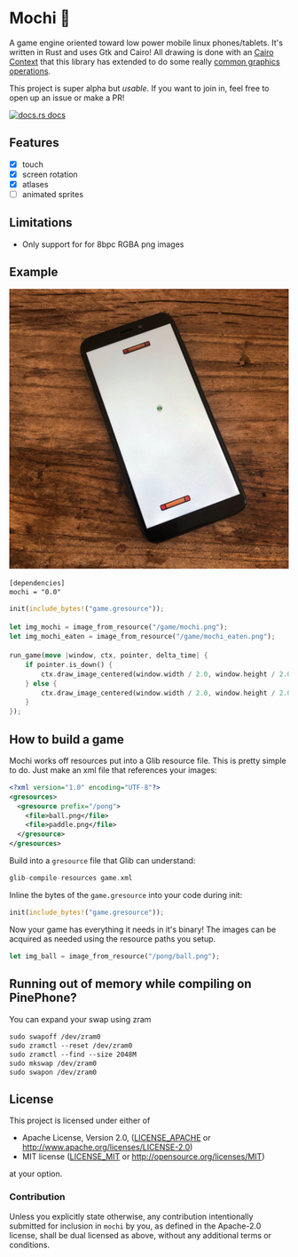 # Mochi :dango: 

A game engine oriented toward low power mobile linux phones/tablets.  It's written in Rust and uses Gtk and Cairo! All drawing is done with an [Cairo Context](https://gtk-rs.org/docs/cairo/struct.Context.html) that this library has extended to do some really [common graphics operations](https://docs.rs/mochi/latest/mochi/trait.MochiCairoExt.html).

This project is super alpha but *usable*. If you want to join in, feel free to open up an issue or make a PR!

<a href="https://docs.rs/mochi"><img src="https://img.shields.io/badge/docs-latest-blue.svg?style=flat-square" alt="docs.rs docs" /></a>

## Features
- [x] touch
- [x] screen rotation
- [x] atlases
- [ ] animated sprites

## Limitations
- Only support for for 8bpc RGBA png images

## Example

![pong](screenshots/pong.jpg)

```
[dependencies]
mochi = "0.0"
```

```rust
init(include_bytes!("game.gresource"));

let img_mochi = image_from_resource("/game/mochi.png");
let img_mochi_eaten = image_from_resource("/game/mochi_eaten.png");

run_game(move |window, ctx, pointer, delta_time| {
    if pointer.is_down() {
        ctx.draw_image_centered(window.width / 2.0, window.height / 2.0, img_mochi_eaten);
    } else {
        ctx.draw_image_centered(window.width / 2.0, window.height / 2.0, img_mochi);
    }
});
```

## How to build a game

Mochi works off resources put into a Glib resource file. This is pretty simple to do.  Just make an xml file that references your images:

```xml
<?xml version="1.0" encoding="UTF-8"?>
<gresources>
  <gresource prefix="/pong">
    <file>ball.png</file>
    <file>paddle.png</file>
  </gresource>
</gresources>
```

Build into a `gresource` file that Glib can understand:

```rust
glib-compile-resources game.xml
```

Inline the bytes of the `game.gresource` into your code during init:

```rust
init(include_bytes!("game.gresource"));
```

Now your game has everything it needs in it's binary! The images can be acquired as needed using the resource paths you setup.

```rust
let img_ball = image_from_resource("/pong/ball.png");
```

## Running out of memory while compiling on PinePhone?

You can expand your swap using zram

```
sudo swapoff /dev/zram0 
sudo zramctl --reset /dev/zram0 
sudo zramctl --find --size 2048M
sudo mkswap /dev/zram0 
sudo swapon /dev/zram0
```

## License

This project is licensed under either of

 * Apache License, Version 2.0, ([LICENSE_APACHE](LICENSE_APACHE) or
   http://www.apache.org/licenses/LICENSE-2.0)
 * MIT license ([LICENSE_MIT](LICENSE_MIT) or
   http://opensource.org/licenses/MIT)

at your option.

### Contribution

Unless you explicitly state otherwise, any contribution intentionally submitted
for inclusion in `mochi` by you, as defined in the Apache-2.0 license, shall be
dual licensed as above, without any additional terms or conditions.
